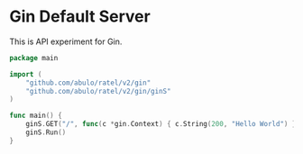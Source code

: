 # Gin Default Server

This is API experiment for Gin.

```go
package main

import (
	"github.com/abulo/ratel/v2/gin"
	"github.com/abulo/ratel/v2/gin/ginS"
)

func main() {
	ginS.GET("/", func(c *gin.Context) { c.String(200, "Hello World") })
	ginS.Run()
}
```
